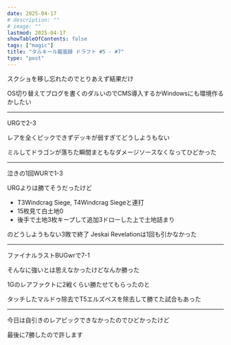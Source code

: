 ```yaml
---
date: 2025-04-17
# description: ""
# image: ""
lastmod: 2025-04-17
showTableOfContents: false
tags: ["magic"]
title: "タルキール龍嵐録 ドラフト #5 - #7"
type: "post"
---
```


スクショを移し忘れたのでとりあえず結果だけ

OS切り替えてブログを書くのダルいのでCMS導入するかWindowsにも環境作るかしたい

---

URGで2-3

レアを全くピックできずデッキが弱すぎてどうしようもない

ミルしてドラゴンが落ちた瞬間まともなダメージソースなくなってひどかった

---

泣きの1回WURで1-3

URGよりは勝てそうだったけど

- T3Windcrag Siege, T4Windcrag Siegeと連打
- 15枚見て白土地0
- 後手で土地3枚キープして追加3ドローした上で土地詰まり

のどうしようもない3敗で終了
Jeskai Revelationは1回も引かなかった

---

ファイナルラストBUGwrで7-1

そんなに強いとは思えなかったけどなんか勝った

1Gのレアファクトに2戦くらい勝たせてもらったのと

タッチしたマルドゥ除去でT5エルズペスを除去して勝てた試合もあった

---

今日は自引きのレアピックできなかったのでひどかったけど

最後に7勝したので許します
